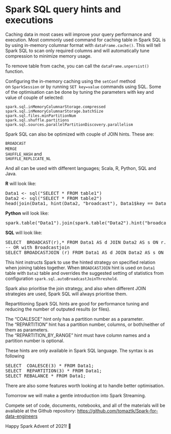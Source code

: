 # Spark SQL query hints and executions


<!-- wp:paragraph -->
<p>Caching data in most cases will improve your query performance and execution. Most commonly used command for caching table in Spark SQL is by using in-memory columnar format with <code>dataFrame.cache()</code>. This will tell Spark SQL to scan only required columns and will automatically tune compression to minimize memory usage.</p>
<!-- /wp:paragraph -->

<!-- wp:paragraph -->
<p>To remove table from cache, you can call the <code>dataFrame.unpersist()</code> function.</p>
<!-- /wp:paragraph -->

<!-- wp:paragraph -->
<p>Configuring the in-memory caching using the <code>setConf</code> method on <code>SparkSession</code> or by running <code>SET key=value</code> commands using SQL. Some of the optimisation can be done by tuning the parameters with key and value of couple of selected:</p>
<!-- /wp:paragraph -->

<!-- wp:paragraph -->
<p><code>spark.sql.inMemoryColumnarStorage.compressed<br>spark.sql.inMemoryColumnarStorage.batchSize<br>spark.sql.files.minPartitionNum<br>spark.sql.shuffle.partitions<br>spark.sql.sources.parallelPartitionDiscovery.parallelism</code></p>
<!-- /wp:paragraph -->

<!-- wp:paragraph -->
<p>Spark SQL can also be optimized with couple of JOIN hints. These are:</p>
<!-- /wp:paragraph -->

<!-- wp:paragraph -->
<p><code>BROADCAST</code><br><code>MERGE</code> <br><code>SHUFFLE_HASH</code> and <br><code>SHUFFLE_REPLICATE_NL</code></p>
<!-- /wp:paragraph -->

<!-- wp:paragraph -->
<p>And all can be used with different languages; Scala, R, Python, SQL and Java.</p>
<!-- /wp:paragraph -->

<!-- wp:paragraph -->
<p><strong>R</strong> will look like:</p>
<!-- /wp:paragraph -->

<!-- wp:syntaxhighlighter/code {"language":"r"} -->
<pre class="wp-block-syntaxhighlighter-code">Data1 &lt;- sql("SELECT * FROM table1")
Data2 &lt;- sql("SELECT * FROM table2")
head(join(Data1, hint(Data2, "broadcast"), Data1$key == Data2$key))</pre>
<!-- /wp:syntaxhighlighter/code -->

<!-- wp:paragraph -->
<p><strong>Python</strong> will look like:</p>
<!-- /wp:paragraph -->

<!-- wp:syntaxhighlighter/code {"language":"python"} -->
<pre class="wp-block-syntaxhighlighter-code">spark.table("Data1").join(spark.table("Data2").hint("broadcast"), "key").show()</pre>
<!-- /wp:syntaxhighlighter/code -->

<!-- wp:paragraph -->
<p><strong>SQL</strong> will look like:</p>
<!-- /wp:paragraph -->

<!-- wp:syntaxhighlighter/code {"language":"sql"} -->
<pre class="wp-block-syntaxhighlighter-code">SELECT  BROADCAST(r),* FROM Data1 AS d JOIN Data2 AS s ON r.key = s.key
-- OR with Broadcastjoin
SELECT BROADCASTJOIN (r) FROM Data1 AS d JOIN Data2 AS s ON r.key = s.key</pre>
<!-- /wp:syntaxhighlighter/code -->

<!-- wp:paragraph -->
<p>This hint instructs Spark to use the hinted strategy on specified relation when joining tables together. When <code>BROADCASTJOIN</code> hint is used on <code>Data1</code> table with <code>Data2</code> table and overrides the suggested setting of statistics from configuration <code>spark.sql.autoBroadcastJoinThreshold</code>.</p>
<!-- /wp:paragraph -->

<!-- wp:paragraph -->
<p>Spark also prioritise the join strategy, and also when different JOIN strategies are used, Spark SQL will always prioritise them.</p>
<!-- /wp:paragraph -->

<!-- wp:paragraph -->
<p>Repartitioning Spark SQL hints are good for performance tuning and reducing the number of outputed results (or files).</p>
<!-- /wp:paragraph -->

<!-- wp:paragraph -->
<p>The “COALESCE” hint only has a partition number as a parameter.<br>The “REPARTITION” hint has a partition number, columns, or both/neither of them as parameters.<br>The “REPARTITION_BY_RANGE” hint must have column names and a partition number is optional.<br></p>
<!-- /wp:paragraph -->

<!-- wp:paragraph -->
<p>These hints are only available in Spark SQL language. The syntax is as following</p>
<!-- /wp:paragraph -->

<!-- wp:syntaxhighlighter/code -->
<pre class="wp-block-syntaxhighlighter-code">SELECT  COALESCE(3) * FROM Data1;
SELECT  REPARTITION(3) * FROM Data1;
SELECT REBALANCE * FROM Data1;</pre>
<!-- /wp:syntaxhighlighter/code -->

<!-- wp:paragraph -->
<p>There are also some features worth looking at to handle better optimisation.</p>
<!-- /wp:paragraph -->

<!-- wp:paragraph -->
<p>Tomorrow we will make a gentle introduction into Spark Streaming.</p>
<!-- /wp:paragraph -->

<!-- wp:paragraph -->
<p>Compete set of code, documents, notebooks, and all of the materials will be available at the Github repository:&nbsp;<a rel="noreferrer noopener" href="https://github.com/tomaztk/Spark-for-data-engineers" target="_blank">https://github.com/tomaztk/Spark-for-data-engineers</a></p>
<!-- /wp:paragraph -->

<!-- wp:paragraph -->
<p>Happy Spark Advent of 2021! 🙂</p>
<!-- /wp:paragraph -->